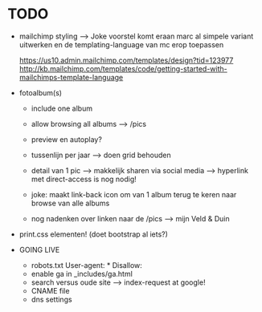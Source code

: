 TODO
====
- mailchimp styling 
    --> Joke voorstel komt eraan
    marc al simpele variant uitwerken en de templating-language van mc erop toepassen
    
    https://us10.admin.mailchimp.com/templates/design?tid=123977
    http://kb.mailchimp.com/templates/code/getting-started-with-mailchimps-template-language
    

- fotoalbum(s)
  - include one album
  - allow browsing all albums --> /pics
  - preview en autoplay?
  
  - tussenlijn per jaar --> doen grid behouden
  
  - detail van 1 pic --> makkelijk sharen via social media --> hyperlink met direct-access is nog nodig!
  
  - joke: maakt link-back icon om van 1 album terug te keren naar browse van alle albums
  
  - nog nadenken over linken naar de /pics --> mijn Veld & Duin
  
  
  



- print.css elementen! (doet bootstrap al iets?)
  
- GOING LIVE 
  - robots.txt
        User-agent: *
        Disallow:
  - enable ga in _includes/ga.html
  - search versus oude site --> index-request at google!
  - CNAME file
  - dns settings